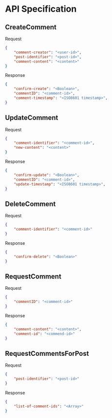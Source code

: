 # API Specification

## CreateComment
Request
```json
{
    "comment-creator": "<user-id>",
    "post-identifier": "<post-id>",
    "comment-content": "<content>"
}
```

Response
```json
{
    "confirm-create": "<Boolean>",
    "commentID": "<comment-id>",
    "comment-timestamp": "<ISO8601 timestamp>",
}
```

## UpdateComment
Request
```json
{
    "comment-identifier": "<comment-id>",
    "new-content": "<content>"
}
```

Response
```json
{
    "confirm-update": "<Boolean>",
    "commentID": "<comment-id>",
    "update-timestamp": "<ISO8601 timestamp>",
}
```

## DeleteComment
Request
```json
{
    "comment-identifier": "<comment-id>"
}
```

Response
```json
{
    "confirm-delete": "<Boolean>"
}
```

## RequestComment
Request
```json
{
    "commentID": "<comment-id>"
}
```

Response
```json
{
    "comment-content": "<content>",
    "comment-id": "<commend-id>"
}
```

## RequestCommentsForPost
Request
```json
{
    "post-identifier": "<post-id>"
}
```

Response
```json
{
    "list-of-comment-ids": "<Array>"
}
```
